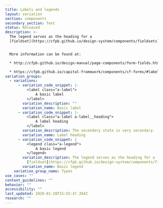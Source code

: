 ```yaml
---
title: Labels and legends
layout: variation
section: components
secondary_section: Text
status: Released
description: >-
  The legend serves as the heading for a
  [fieldset](https://cfpb.github.io/design-system/components/fieldsets).


  More information can be found at:

  * http://cfpb.github.io/design-manual/page-components/form-fields.html	

  * https://cfpb.github.io/capital-framework/components/cf-forms/#labels
variation_groups:
  - variations:
      - variation_code_snippet: |-
          <label class="a-label">
              A basic label
          </label>
        variation_description: ""
        variation_name: Basic label
      - variation_code_snippet: |-
          <label class="a-label a-label__heading">
              A label heading
          </label>
        variation_description: The secondary state is very secondary.
        variation_name: Label heading
      - variation_code_snippet: |
          <legend class="a-legend">
              A basic legend
          </legend>
        variation_description: The legend serves as the heading for a
          [fieldset](https://cfpb.github.io/design-system/components/fieldsets).
        variation_name: Basic legend
    variation_group_name: Types
use_cases: ""
content_guidelines: ""
behavior: ""
accessibility: ""
last_updated: 2020-01-28T15:55:47.394Z
research: ""
---
```

